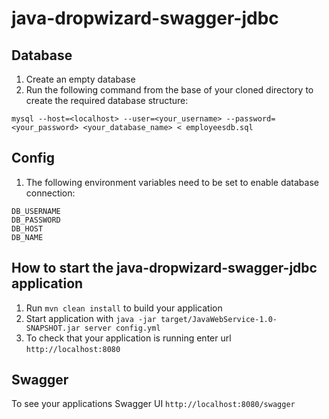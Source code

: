 # java-dropwizard-swagger-jdbc

Database
---
1. Create an empty database
1. Run the following command from the base of your cloned directory to create the required database structure:
```
mysql --host=<localhost> --user=<your_username> --password=<your_password> <your_database_name> < employeesdb.sql
```

Config
---
1. The following environment variables need to be set to enable database connection:
```
DB_USERNAME
DB_PASSWORD
DB_HOST
DB_NAME
```

How to start the java-dropwizard-swagger-jdbc application
---

1. Run `mvn clean install` to build your application
1. Start application with `java -jar target/JavaWebService-1.0-SNAPSHOT.jar server config.yml`
1. To check that your application is running enter url `http://localhost:8080`

Swagger
---

To see your applications Swagger UI `http://localhost:8080/swagger`
